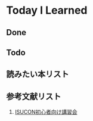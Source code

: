 # Today I Learned

## Done

## Todo

## 読みたい本リスト

## 参考文献リスト
1. [ISUCON初心者向け講習会](https://isucon-workshop.trap.show/)